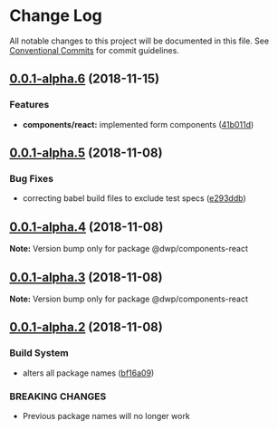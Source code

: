 # Change Log

All notable changes to this project will be documented in this file.
See [Conventional Commits](https://conventionalcommits.org) for commit guidelines.

## [0.0.1-alpha.6](https://github.com/dwp/dwp-components/compare/v0.0.1-alpha.5...v0.0.1-alpha.6) (2018-11-15)


### Features

* **components/react:** implemented form components ([41b011d](https://github.com/dwp/dwp-components/commit/41b011d))





## [0.0.1-alpha.5](https://github.com/dwp/dwp-components/compare/v0.0.1-alpha.3...v0.0.1-alpha.5) (2018-11-08)


### Bug Fixes

* correcting babel build files to exclude test specs ([e293ddb](https://github.com/dwp/dwp-components/commit/e293ddb))





## [0.0.1-alpha.4](https://github.com/dwp/dwp-components/compare/v0.0.1-alpha.3...v0.0.1-alpha.4) (2018-11-08)

**Note:** Version bump only for package @dwp/components-react





## [0.0.1-alpha.3](https://github.com/dwp/dwp-components/compare/v0.0.1-alpha.2...v0.0.1-alpha.3) (2018-11-08)

**Note:** Version bump only for package @dwp/components-react





## [0.0.1-alpha.2](https://github.com/dwp/dwp-components/compare/v0.0.1-alpha.0...v0.0.1-alpha.2) (2018-11-08)


### Build System

* alters all package names ([bf16a09](https://github.com/dwp/dwp-components/commit/bf16a09))


### BREAKING CHANGES

* Previous package names will no longer work
